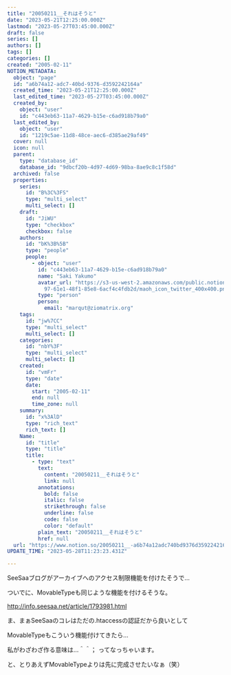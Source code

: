 ```yaml
---
title: "20050211__それはそうと"
date: "2023-05-21T12:25:00.000Z"
lastmod: "2023-05-27T03:45:00.000Z"
draft: false
series: []
authors: []
tags: []
categories: []
created: "2005-02-11"
NOTION_METADATA:
  object: "page"
  id: "a6b74a12-adc7-40bd-9376-d3592242164a"
  created_time: "2023-05-21T12:25:00.000Z"
  last_edited_time: "2023-05-27T03:45:00.000Z"
  created_by:
    object: "user"
    id: "c443eb63-11a7-4629-b15e-c6ad918b79a0"
  last_edited_by:
    object: "user"
    id: "1219c5ae-11d8-48ce-aec6-d385ae29af49"
  cover: null
  icon: null
  parent:
    type: "database_id"
    database_id: "9dbcf20b-4d97-4d69-98ba-8ae9c8c1f58d"
  archived: false
  properties:
    series:
      id: "B%3C%3FS"
      type: "multi_select"
      multi_select: []
    draft:
      id: "JiWU"
      type: "checkbox"
      checkbox: false
    authors:
      id: "bK%3B%5B"
      type: "people"
      people:
        - object: "user"
          id: "c443eb63-11a7-4629-b15e-c6ad918b79a0"
          name: "Saki Yakumo"
          avatar_url: "https://s3-us-west-2.amazonaws.com/public.notion-static.com/3ad1c4\
            97-61e1-48f1-85e8-6acf4c4fdb2d/maoh_icon_twitter_400x400.png"
          type: "person"
          person:
            email: "marqut@ziomatrix.org"
    tags:
      id: "jw%7CC"
      type: "multi_select"
      multi_select: []
    categories:
      id: "nbY%3F"
      type: "multi_select"
      multi_select: []
    created:
      id: "vmFr"
      type: "date"
      date:
        start: "2005-02-11"
        end: null
        time_zone: null
    summary:
      id: "x%3AlD"
      type: "rich_text"
      rich_text: []
    Name:
      id: "title"
      type: "title"
      title:
        - type: "text"
          text:
            content: "20050211__それはそうと"
            link: null
          annotations:
            bold: false
            italic: false
            strikethrough: false
            underline: false
            code: false
            color: "default"
          plain_text: "20050211__それはそうと"
          href: null
  url: "https://www.notion.so/20050211__-a6b74a12adc740bd9376d3592242164a"
UPDATE_TIME: "2023-05-28T11:23:23.431Z"

---
```

<link rel="stylesheet" href="https://cdn.jsdelivr.net/npm/katex@0.16.2/dist/katex.min.css" integrity="sha384-bYdxxUwYipFNohQlHt0bjN/LCpueqWz13HufFEV1SUatKs1cm4L6fFgCi1jT643X" crossorigin="anonymous">


SeeSaaブログがアーカイブへのアクセス制限機能を付けたそうで…


ついでに、MovableTypeも同じような機能を付けるそうな。


http://info.seesaa.net/article/1793981.html


ま、まぁSeeSaaのコレはただの.htaccessの認証だから良いとして


MovableTypeもこういう機能付けてきたら…


私がわざわざ作る意味は…＾＾； ってなっちゃいます。


と、とりあえずMovableTypeよりは先に完成させたいなぁ（笑）

